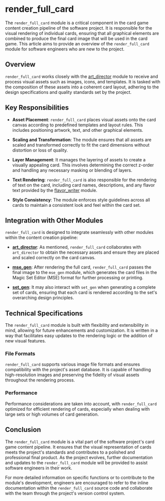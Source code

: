 # render_full_card

The `render_full_card` module is a critical component in the card game content creation pipeline of the software project. It is responsible for the visual rendering of individual cards, ensuring that all graphical elements are combined to produce the final card image that will be used in the card game. This article aims to provide an overview of the `render_full_card` module for software engineers who are new to the project.

## Overview

`render_full_card` works closely with the [art_director](art_director.md) module to receive and process visual assets such as images, icons, and templates. It is tasked with the composition of these assets into a coherent card layout, adhering to the design specifications and quality standards set by the project.

## Key Responsibilities

- **Asset Placement**: `render_full_card` places visual assets onto the card canvas according to predefined templates and layout rules. This includes positioning artwork, text, and other graphical elements.
  
- **Scaling and Transformation**: The module ensures that all assets are scaled and transformed correctly to fit the card dimensions without distortion or loss of quality.

- **Layer Management**: It manages the layering of assets to create a visually appealing card. This involves determining the correct z-order and handling any necessary masking or blending of layers.

- **Text Rendering**: `render_full_card` is also responsible for the rendering of text on the card, including card names, descriptions, and any flavor text provided by the [flavor_writer](flavor_writer.md) module.

- **Style Consistency**: The module enforces style guidelines across all cards to maintain a consistent look and feel within the card set.

## Integration with Other Modules

`render_full_card` is designed to integrate seamlessly with other modules within the content creation pipeline:

- **[art_director](art_director.md)**: As mentioned, `render_full_card` collaborates with `art_director` to obtain the necessary assets and ensure they are placed and scaled correctly on the card canvas.

- **[mse_gen](mse_gen.md)**: After rendering the full card, `render_full_card` passes the final image to the `mse_gen` module, which generates the card files in the Magic Set Editor (MSE) format for further processing or printing.

- **[set_gen](set_gen.md)**: It may also interact with `set_gen` when generating a complete set of cards, ensuring that each card is rendered according to the set's overarching design principles.

## Technical Specifications

The `render_full_card` module is built with flexibility and extensibility in mind, allowing for future enhancements and customization. It is written in a way that facilitates easy updates to the rendering logic or the addition of new visual features.

### File Formats

`render_full_card` supports various image file formats and ensures compatibility with the project's asset database. It is capable of handling high-resolution images and preserving the fidelity of visual assets throughout the rendering process.

### Performance

Performance considerations are taken into account, with `render_full_card` optimized for efficient rendering of cards, especially when dealing with large sets or high volumes of card generation.

## Conclusion

The `render_full_card` module is a vital part of the software project's card game content pipeline. It ensures that the visual representation of cards meets the project's standards and contributes to a polished and professional final product. As the project evolves, further documentation and updates to the `render_full_card` module will be provided to assist software engineers in their work.

For more detailed information on specific functions or to contribute to the module's development, engineers are encouraged to refer to the inline documentation within the `render_full_card` source code and collaborate with the team through the project's version control system.